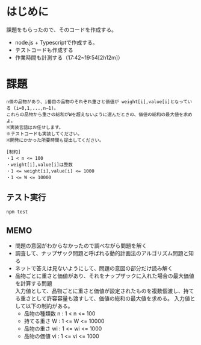 # はじめに
課題をもらったので、そのコードを作成する。

- node.js + Typescriptで作成する。
- テストコードも作成する
- 作業時間も計測する（17:42~19:54[2h12m]）


# 課題

``` 
n個の品物があり、i番目の品物のそれぞれ重さと価値が weight[i],value[i]となっている (i=0,1,...,n−1)。
これらの品物から重さの総和がWを超えないように選んだときの、価値の総和の最大値を求めよ。
※実装言語はお任せします。
※テストコードも実装してください。
※開発にかかった所要時間も提出してください。

[制約]
・1 < n <= 100
・weight[i],value[i]は整数
・1 <= weight[i],value[i] <= 1000
・1 <= W <= 10000
```

## テスト実行

```bash
npm test
```
## MEMO

- 問題の意図がわからなかったので調べながら問題を解く
- 調査して、ナップザック問題と呼ばれる動的計画法のアルゴリズム問題と知る
- ネットで答えは見ないようにして、問題の意図の部分だけ読み解く
- 品物ごとに重さと価値があり、それをナップザックに入れた場合の最大価値を計算する問題  
入力値として、品物ごとに重さと価値が設定されたものを複数個渡し、持てる重さとして許容容量も渡すして、価値の総和の最大値を求める。
入力値として以下の制約がある。
    - 品物の種類数 n : 1 < n <= 100
    - 持てる重さ W : 1 <= W <= 10000
    - 品物の重さ wi : 1 <= wi <= 1000
    - 品物の価値 vi : 1 <= vi <= 1000
